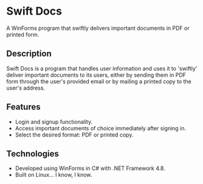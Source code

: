 # Swift Docs
A WinForms program that swiftly delivers important documents in PDF or printed form.

## Description
Swift Docs is a program that handles user information and uses it to 'swiftly' deliver important documents to its users, either by sending them in PDF form through the user's provided email or by mailing a printed copy to the user's address.

## Features
- Login and signup functionality.
- Access important documents of choice immediately after signing in.
- Select the desired format: PDF or printed copy.

## Technologies
- Developed using WinForms in C# with .NET Framework 4.8.
- Built on Linux... I know, I know.

